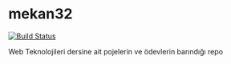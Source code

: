 # mekan32

[![Build Status](https://travis-ci.org/redsfyre/mekan32.svg?branch=master)](https://travis-ci.org/redsfyre/mekan32)


Web Teknolojileri dersine ait pojelerin ve ödevlerin barındığı repo
